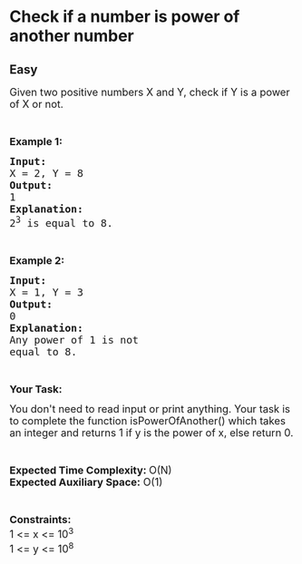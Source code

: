 # Check if a number is power of another number
## Easy
<div class="problem-statement">
                <p></p><p><span style="font-size:18px">Given two positive numbers X and Y, check if Y is a power of X or not.</span></p>

<p>&nbsp;</p>

<p><strong><span style="font-size:18px">Example 1:</span></strong></p>

<pre><span style="font-size:18px"><strong>Input:</strong></span>
<span style="font-size:18px">X = 2, Y = 8</span>
<strong><span style="font-size:18px">Output:</span></strong>
<span style="font-size:18px">1</span>
<strong><span style="font-size:18px">Explanation:</span></strong>
<span style="font-size:18px">2<sup>3</sup> is equal to 8.</span></pre>

<p>&nbsp;</p>

<p><strong><span style="font-size:18px">Example 2:</span></strong></p>

<pre><strong><span style="font-size:18px">Input:</span></strong>
<span style="font-size:18px">X = 1, Y = 3</span>
<strong><span style="font-size:18px">Output:</span></strong>
<span style="font-size:18px">0</span>
<strong><span style="font-size:18px">Explanation:</span></strong>
<span style="font-size:18px">Any power of 1 is not </span>
<span style="font-size:18px">equal to 8.</span></pre>

<p>&nbsp;</p>

<p><strong><span style="font-size:18px">Your Task:</span></strong></p>

<p><span style="font-size:18px">You don't need to read input or print anything. Your task is to complete the function isPowerOfAnother() which takes an integer and returns 1 if y is the power of x, else return 0.</span></p>

<p>&nbsp;</p>

<p><span style="font-size:18px"><strong>Expected Time Complexity: </strong>O(N)<br>
<strong>Expected Auxiliary Space:</strong> O(1)</span></p>

<p>&nbsp;</p>

<p><span style="font-size:18px"><strong>Constraints:&nbsp;</strong><br>
1 &lt;= x &lt;= 10<sup>3</sup><br>
1 &lt;= y &lt;= 10<sup>8</sup></span></p>

<p>&nbsp;</p>
 <p></p>
            </div>